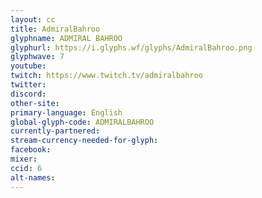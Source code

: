 ```yaml
---
layout: cc
title: AdmiralBahroo
glyphname: ADMIRAL BAHROO
glyphurl: https://i.glyphs.wf/glyphs/AdmiralBahroo.png
glyphwave: 7
youtube: 
twitch: https://www.twitch.tv/admiralbahroo
twitter: 
discord: 
other-site: 
primary-language: English
global-glyph-code: ADMIRALBAHROO
currently-partnered: 
stream-currency-needed-for-glyph: 
facebook: 
mixer: 
ccid: 6
alt-names: 
---
```


